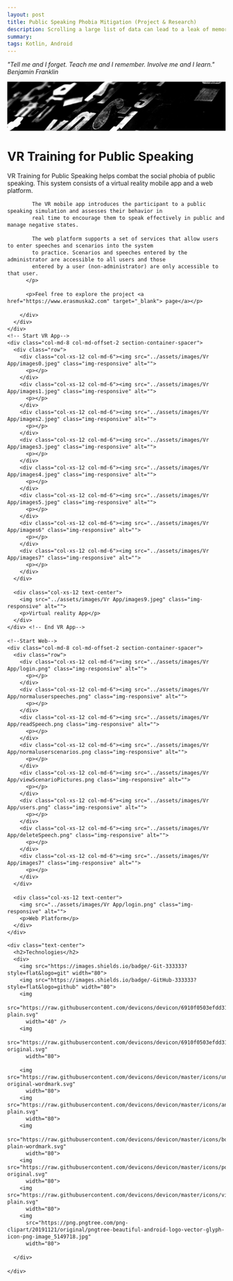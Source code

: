 ```yaml
---
layout: post
title: Public Speaking Phobia Mitigation (Project & Research)
description: Scrolling a large list of data can lead to a leak of memory or crash of the app. Many approach can be used like sliding window algorithm, API pagination, optimize image size, etc.
summary: 
tags: Kotlin, Android
---
```



<i>"Tell me and I forget. Teach me and I remember. Involve me and I learn." Benjamin Franklin</i>

<div class="section-container">
  <div class="container">
    <div class="row">
      <div class="col-xs-12">
        <img src="../assets/images/work001-01.jpg" class="img-responsive" alt="">
        <div class="card-container">
          <div class="text-center">
            <h1 class="h2">VR Training for Public Speaking</h1>
          </div>
          <p>
            VR Training for Public Speaking helps combat the social phobia of public speaking. This system consists of a
            virtual reality mobile app and a web platform.

            The VR mobile app introduces the participant to a public speaking simulation and assesses their behavior in
            real time to encourage them to speak effectively in public and manage negative states.

            The web platform supports a set of services that allow users to enter speeches and scenarios into the system
            to practice. Scenarios and speeches entered by the administrator are accessible to all users and those
            entered by a user (non-administrator) are only accessible to that user.
          </p>

          <p>Feel free to explore the project <a href="https://www.erasmuska2.com" target="_blank"> page</a></p>

        </div>
      </div>
    </div>
    <!-- Start VR App-->
    <div class="col-md-8 col-md-offset-2 section-container-spacer">
      <div class="row">
        <div class="col-xs-12 col-md-6"><img src="../assets/images/Vr App/images0.jpeg" class="img-responsive" alt="">
          <p></p>
        </div>
        <div class="col-xs-12 col-md-6"><img src="../assets/images/Vr App/images1.jpeg" class="img-responsive" alt="">
          <p></p>
        </div>
        <div class="col-xs-12 col-md-6"><img src="../assets/images/Vr App/images2.jpeg" class="img-responsive" alt="">
          <p></p>
        </div>
        <div class="col-xs-12 col-md-6"><img src="../assets/images/Vr App/images3.jpeg" class="img-responsive" alt="">
          <p></p>
        </div>
        <div class="col-xs-12 col-md-6"><img src="../assets/images/Vr App/images4.jpeg" class="img-responsive" alt="">
          <p></p>
        </div>
        <div class="col-xs-12 col-md-6"><img src="../assets/images/Vr App/images5.jpeg" class="img-responsive" alt="">
          <p></p>
        </div>
        <div class="col-xs-12 col-md-6"><img src="../assets/images/Vr App/images6" class="img-responsive" alt="">
          <p></p>
        </div>
        <div class="col-xs-12 col-md-6"><img src="../assets/images/Vr App/images7" class="img-responsive" alt="">
          <p></p>
        </div>
      </div>

      <div class="col-xs-12 text-center">
        <img src="../assets/images/Vr App/images9.jpeg" class="img-responsive" alt="">
        <p>Virtual reality App</p>
      </div>
    </div> <!-- End VR App-->

    <!--Start Web-->
    <div class="col-md-8 col-md-offset-2 section-container-spacer">
      <div class="row">
        <div class="col-xs-12 col-md-6"><img src="../assets/images/Vr App/login.png" class="img-responsive" alt="">
          <p></p>
        </div>
        <div class="col-xs-12 col-md-6"><img src="../assets/images/Vr App/normaluserspeeches.png" class="img-responsive" alt="">
          <p></p>
        </div>
        <div class="col-xs-12 col-md-6"><img src="../assets/images/Vr App/readSpeech.png class="img-responsive" alt="">
          <p></p>
        </div>
        <div class="col-xs-12 col-md-6"><img src="../assets/images/Vr App/normaluserscenarios.png class="img-responsive" alt="">
          <p></p>
        </div>
        <div class="col-xs-12 col-md-6"><img src="../assets/images/Vr App/viewScenarioPictures.png class="img-responsive" alt="">
          <p></p>
        </div>
        <div class="col-xs-12 col-md-6"><img src="../assets/images/Vr App/users.png" class="img-responsive" alt="">
          <p></p>
        </div>
        <div class="col-xs-12 col-md-6"><img src="../assets/images/Vr App/deleteSpeech.png" class="img-responsive" alt="">
          <p></p>
        </div>
        <div class="col-xs-12 col-md-6"><img src="../assets/images/Vr App/images7" class="img-responsive" alt="">
          <p></p>
        </div>
      </div>

      <div class="col-xs-12 text-center">
        <img src="../assets/images/Vr App/login.png" class="img-responsive" alt="">
        <p>Web Platform</p>
      </div>
    </div>
<!--End Wen-->
    <div class="text-center">
      <h2>Technologies</h2>
      <div>
        <img src="https://images.shields.io/badge/-Git-333333?style=flat&logo=git" width="80">
        <img src="https://images.shields.io/badge/-GitHub-333333?style=flat&logo=github" width="80">
        <img
          src="https://raw.githubusercontent.com/devicons/devicon/6910f0503efdd315c8f9b858234310c06e04d9c0/icons/c/c-plain.svg"
          width="40" />
        <img
          src="https://raw.githubusercontent.com/devicons/devicon/6910f0503efdd315c8f9b858234310c06e04d9c0/icons/csharp/csharp-original.svg"
          width="80">

        <img src="https://raw.githubusercontent.com/devicons/devicon/master/icons/unity/unity-original-wordmark.svg"
          width="80">
        <img src="https://raw.githubusercontent.com/devicons/devicon/master/icons/angularjs/angularjs-plain.svg"
          width="80">
        <img
          src="https://raw.githubusercontent.com/devicons/devicon/master/icons/bootstrap/bootstrap-plain-wordmark.svg"
          width="80">
        <img src="https://raw.githubusercontent.com/devicons/devicon/master/icons/postgresql/postgresql-original.svg"
          width="80">
        <img src="https://raw.githubusercontent.com/devicons/devicon/master/icons/visualstudio/visualstudio-plain.svg"
          width="80">
        <img
          src="https://png.pngtree.com/png-clipart/20191121/original/pngtree-beautiful-android-logo-vector-glyph-icon-png-image_5149718.jpg"
          width="80">

      </div>

    </div>
  </div>
</div>


 <div id="pdf-container"> </div>


<script>
  const url = '../assets/docs/Paper_CENTERIS_VR.pdf';
  pdfjsLib.getDocument(url).promise.then(function(pdf) {
            console.log('PDF loaded');

            // Loop through each page
            for (let pageNumber = 1; pageNumber <= pdf.numPages; pageNumber++) {
                // Fetch each page
                pdf.getPage(pageNumber).then(function(page) {
                    var scale = 3
                    var viewport = page.getViewport({ scale: scale });

                    // Prepare canvas using PDF page dimensions
                    var canvas = document.createElement('canvas');
                    canvas.className = 'pdf-page';
                    var context = canvas.getContext('2d');
                    canvas.height = viewport.height;
                    canvas.width = viewport.width;

                    // Render PDF page into canvas context
                    var renderContext = {
                        canvasContext: context,
                        viewport: viewport
                    };
                    var renderTask = page.render(renderContext);
                    renderTask.promise.then(function() {
                        console.log('Page rendered', pageNumber);
                    });

                    // Append canvas to the container
                    document.getElementById('pdf-container').appendChild(canvas);
                });
            }
        });

</script>

